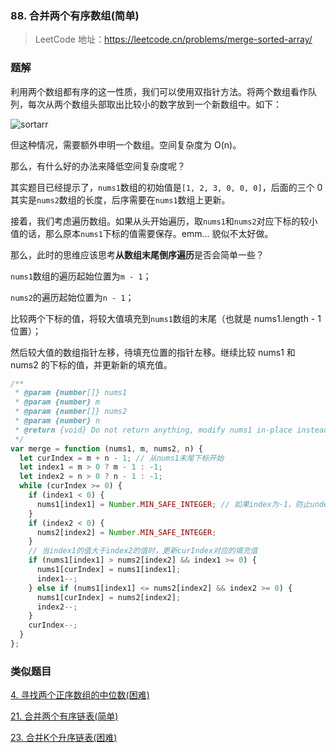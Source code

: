 ### 88. 合并两个有序数组(简单)

> LeetCode 地址：https://leetcode.cn/problems/merge-sorted-array/

### 题解

利用两个数组都有序的这一性质，我们可以使用双指针方法。将两个数组看作队列，每次从两个数组头部取出比较小的数字放到一个新数组中。如下：

![sortarr](https://raw.githubusercontent.com/kerwin-ly/Blog/master/assets/imgs/algorithm/sortarr.gif)

但这种情况，需要额外申明一个数组。空间复杂度为 O(n)。

那么，有什么好的办法来降低空间复杂度呢？

其实题目已经提示了，`nums1`数组的初始值是`[1, 2, 3, 0, 0, 0]`，后面的三个 0 其实是`nums2`数组的长度，后序需要在`nums1`数组上更新。

接着，我们考虑遍历数组。如果从头开始遍历，取`nums1`和`nums2`对应下标的较小值的话，那么原本`nums1`下标的值需要保存。emm... 貌似不太好做。

那么，此时的思维应该思考**从数组末尾倒序遍历**是否会简单一些？

`nums1`数组的遍历起始位置为`m - 1`；

`nums2`的遍历起始位置为`n - 1`；

比较两个下标的值，将较大值填充到`nums1`数组的末尾（也就是 nums1.length - 1 位置）；

然后较大值的数组指针左移，待填充位置的指针左移。继续比较 nums1 和 nums2 的下标的值，并更新新的填充值。

```js
/**
 * @param {number[]} nums1
 * @param {number} m
 * @param {number[]} nums2
 * @param {number} n
 * @return {void} Do not return anything, modify nums1 in-place instead.
 */
var merge = function (nums1, m, nums2, n) {
  let curIndex = m + n - 1; // 从nums1末尾下标开始
  let index1 = m > 0 ? m - 1 : -1;
  let index2 = n > 0 ? n - 1 : -1;
  while (curIndex >= 0) {
    if (index1 < 0) {
      nums1[index1] = Number.MIN_SAFE_INTEGER; // 如果index为-1，防止undefined > -1情况，当为-1时，将该值设置为最小值
    }
    if (index2 < 0) {
      nums2[index2] = Number.MIN_SAFE_INTEGER;
    }
    // 当index1的值大于index2的值时，更新curIndex对应的填充值
    if (nums1[index1] > nums2[index2] && index1 >= 0) {
      nums1[curIndex] = nums1[index1];
      index1--;
    } else if (nums1[index1] <= nums2[index2] && index2 >= 0) {
      nums1[curIndex] = nums2[index2];
      index2--;
    }
    curIndex--;
  }
};
```

### 类似题目

[4. 寻找两个正序数组的中位数(困难)](https://github.com/kerwin-ly/Blog/blob/master/algorithm/array/4.%20%E5%AF%BB%E6%89%BE%E4%B8%A4%E4%B8%AA%E6%AD%A3%E5%BA%8F%E6%95%B0%E7%BB%84%E7%9A%84%E4%B8%AD%E4%BD%8D%E6%95%B0(%E5%9B%B0%E9%9A%BE).md)

[21. 合并两个有序链表(简单)](https://github.com/kerwin-ly/Blog/blob/master/algorithm/linked-list/21.%20%E5%90%88%E5%B9%B6%E4%B8%A4%E4%B8%AA%E6%9C%89%E5%BA%8F%E9%93%BE%E8%A1%A8(%E7%AE%80%E5%8D%95).md)

[23. 合并K个升序链表(困难)](https://github.com/kerwin-ly/Blog/blob/master/algorithm/linked-list/23.%20%E5%90%88%E5%B9%B6K%E4%B8%AA%E5%8D%87%E5%BA%8F%E9%93%BE%E8%A1%A8(%E5%9B%B0%E9%9A%BE).md)
